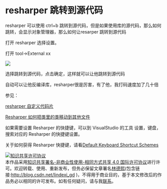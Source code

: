 
# resharper 跳转到源代码

resharper 可以使用 ctrl+b 跳转到源代码，但是如果使用库的源代码，那么如何跳转，会显示对象管理器，那么如何让resarper 跳转到源代码

<!--more-->


<!-- CreateTime:2018/8/10 19:16:52 -->

<!-- csdn -->

打开 resharper 选择设置。

打开 tool->External xx 

![](http://cdn.lindexi.site/AwCCAwMAItoFADbzBgABAAQArj4BAGZDAgBo6AkA6Nk%3D%2F2017510102722.jpg)

选择跳转到源代码，点击确定，这样就可以让他跳转到源代码

自动可以让他反编译库，resharper很是厉害，有了他，我打码速度加了几十倍

参见：

[resharper 自定义代码片](https://blog.lindexi.com/post/resharper-%E8%87%AA%E5%AE%9A%E4%B9%89%E4%BB%A3%E7%A0%81%E7%89%87.html )

[Resharper 如何把类里的类移动到其他文件](https://blog.lindexi.com/post/Resharper-%E5%A6%82%E4%BD%95%E6%8A%8A%E7%B1%BB%E9%87%8C%E7%9A%84%E7%B1%BB%E7%A7%BB%E5%8A%A8%E5%88%B0%E5%85%B6%E4%BB%96%E6%96%87%E4%BB%B6.html )

如果需要设置 Resharper 的快捷键，可以到 VisualStudio 的工具 设置，键盘，搜索对应的 Resharper 的快捷键设置。

关于如何获得 Resharper 快捷键，请看[Default Keyboard Shortcut Schemes](https://www.jetbrains.com/help/resharper/Reference__Keyboard_Shortcuts.html#navigation_and_search)





<a rel="license" href="http://creativecommons.org/licenses/by-nc-sa/4.0/"><img alt="知识共享许可协议" style="border-width:0" src="https://licensebuttons.net/l/by-nc-sa/4.0/88x31.png" /></a><br />本作品采用<a rel="license" href="http://creativecommons.org/licenses/by-nc-sa/4.0/">知识共享署名-非商业性使用-相同方式共享 4.0 国际许可协议</a>进行许可。欢迎转载、使用、重新发布，但务必保留文章署名[林德熙](http://blog.csdn.net/lindexi_gd)(包含链接:http://blog.csdn.net/lindexi_gd )，不得用于商业目的，基于本文修改后的作品务必以相同的许可发布。如有任何疑问，请与我[联系](mailto:lindexi_gd@163.com)。